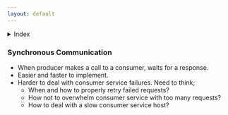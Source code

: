 ```yaml
---
layout: default
---
```


<details><summary>Index</summary>  
Visit here [Synchronous Communication](system-design-interview-distributed-message-queue-synchronous-communication)  
</details>  

### Synchronous Communication
- When producer makes a call to a consumer, waits for a response. 
- Easier and faster to implement. 
- Harder to deal with consumer service failures. Need to think;
  - When and how to properly retry failed requests? 
  - How not to overwhelm consumer service with too many requests?
  - How to deal with a slow consumer service host? 
